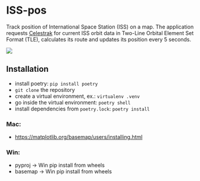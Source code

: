 # ISS-pos

Track position of International Space Station (ISS) on a map.
The application requests [Celestrak](https://www.celestrak.com/NORAD/documentation/tle-fmt.php) for current ISS orbit data in Two-Line Orbital Element Set Format (TLE), calculates its route and updates its position every 5 seconds.

![](/image/screen.png)

## Installation

* install poetry: `pip install poetry`
* `git clone` the repository
* create a virtual environment, ex.: `virtualenv .venv`
* go inside the virtual environment: `poetry shell`
* install dependencies from `poetry.lock`: `poetry install`

### Mac:

* https://matplotlib.org/basemap/users/installing.html

### Win:

* pyproj -> Win pip install from wheels
* basemap -> Win pip install from wheels
